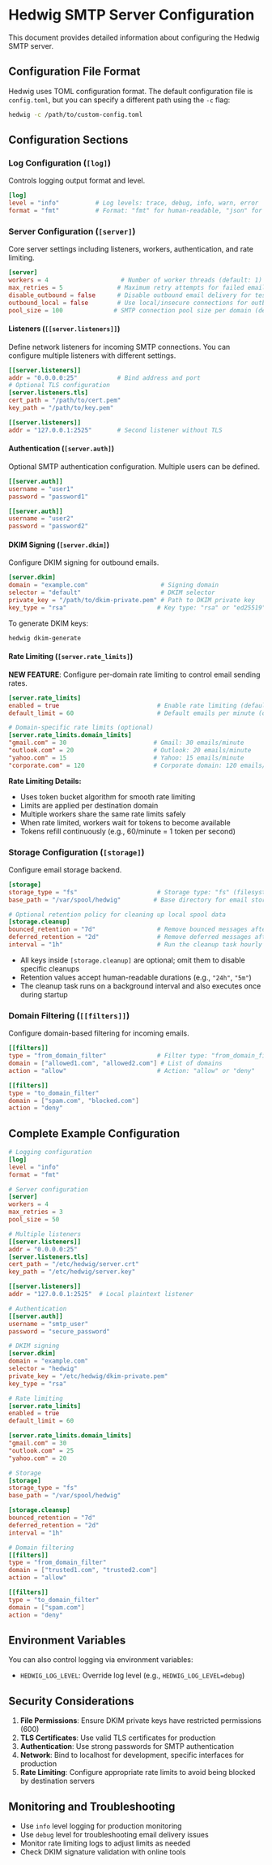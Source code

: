 # Hedwig SMTP Server Configuration

This document provides detailed information about configuring the Hedwig SMTP server.

## Configuration File Format

Hedwig uses TOML configuration format. The default configuration file is `config.toml`, but you can specify a different path using the `-c` flag:

```bash
hedwig -c /path/to/custom-config.toml
```

## Configuration Sections

### Log Configuration (`[log]`)

Controls logging output format and level.

```toml
[log]
level = "info"          # Log levels: trace, debug, info, warn, error
format = "fmt"          # Format: "fmt" for human-readable, "json" for JSON
```

### Server Configuration (`[server]`)

Core server settings including listeners, workers, authentication, and rate limiting.

```toml
[server]
workers = 4                    # Number of worker threads (default: 1)
max_retries = 5               # Maximum retry attempts for failed emails (default: 5)
disable_outbound = false      # Disable outbound email delivery for testing
outbound_local = false        # Use local/insecure connections for outbound delivery
pool_size = 100              # SMTP connection pool size per domain (default: 100)
```

#### Listeners (`[[server.listeners]]`)

Define network listeners for incoming SMTP connections. You can configure multiple listeners with different settings.

```toml
[[server.listeners]]
addr = "0.0.0.0:25"           # Bind address and port
# Optional TLS configuration
[server.listeners.tls]
cert_path = "/path/to/cert.pem"
key_path = "/path/to/key.pem"

[[server.listeners]]
addr = "127.0.0.1:2525"       # Second listener without TLS
```

#### Authentication (`[server.auth]`)

Optional SMTP authentication configuration. Multiple users can be defined.

```toml
[[server.auth]]
username = "user1"
password = "password1"

[[server.auth]]
username = "user2"
password = "password2"
```

#### DKIM Signing (`[server.dkim]`)

Configure DKIM signing for outbound emails.

```toml
[server.dkim]
domain = "example.com"                    # Signing domain
selector = "default"                      # DKIM selector
private_key = "/path/to/dkim-private.pem" # Path to DKIM private key
key_type = "rsa"                         # Key type: "rsa" or "ed25519"
```

To generate DKIM keys:
```bash
hedwig dkim-generate
```

#### Rate Limiting (`[server.rate_limits]`)

**NEW FEATURE**: Configure per-domain rate limiting to control email sending rates.

```toml
[server.rate_limits]
enabled = true                           # Enable rate limiting (default: false)
default_limit = 60                       # Default emails per minute (default: 60)

# Domain-specific rate limits (optional)
[server.rate_limits.domain_limits]
"gmail.com" = 30                        # Gmail: 30 emails/minute
"outlook.com" = 20                      # Outlook: 20 emails/minute
"yahoo.com" = 15                        # Yahoo: 15 emails/minute
"corporate.com" = 120                   # Corporate domain: 120 emails/minute
```

**Rate Limiting Details:**
- Uses token bucket algorithm for smooth rate limiting
- Limits are applied per destination domain
- Multiple workers share the same rate limits safely
- When rate limited, workers wait for tokens to become available
- Tokens refill continuously (e.g., 60/minute = 1 token per second)

### Storage Configuration (`[storage]`)

Configure email storage backend.

```toml
[storage]
storage_type = "fs"                      # Storage type: "fs" (filesystem)
base_path = "/var/spool/hedwig"         # Base directory for email storage

# Optional retention policy for cleaning up local spool data
[storage.cleanup]
bounced_retention = "7d"                 # Remove bounced messages after 7 days
deferred_retention = "2d"                # Remove deferred messages after 2 days
interval = "1h"                          # Run the cleanup task hourly
```

- All keys inside `[storage.cleanup]` are optional; omit them to disable specific cleanups
- Retention values accept human-readable durations (e.g., `"24h"`, `"5m"`)
- The cleanup task runs on a background interval and also executes once during startup

### Domain Filtering (`[[filters]]`)

Configure domain-based filtering for incoming emails.

```toml
[[filters]]
type = "from_domain_filter"              # Filter type: "from_domain_filter" or "to_domain_filter"
domain = ["allowed1.com", "allowed2.com"] # List of domains
action = "allow"                         # Action: "allow" or "deny"

[[filters]]
type = "to_domain_filter"
domain = ["spam.com", "blocked.com"]
action = "deny"
```

## Complete Example Configuration

```toml
# Logging configuration
[log]
level = "info"
format = "fmt"

# Server configuration
[server]
workers = 4
max_retries = 3
pool_size = 50

# Multiple listeners
[[server.listeners]]
addr = "0.0.0.0:25"
[server.listeners.tls]
cert_path = "/etc/hedwig/server.crt"
key_path = "/etc/hedwig/server.key"

[[server.listeners]]
addr = "127.0.0.1:2525"  # Local plaintext listener

# Authentication
[[server.auth]]
username = "smtp_user"
password = "secure_password"

# DKIM signing
[server.dkim]
domain = "example.com"
selector = "hedwig"
private_key = "/etc/hedwig/dkim-private.pem"
key_type = "rsa"

# Rate limiting
[server.rate_limits]
enabled = true
default_limit = 60

[server.rate_limits.domain_limits]
"gmail.com" = 30
"outlook.com" = 25
"yahoo.com" = 20

# Storage
[storage]
storage_type = "fs"
base_path = "/var/spool/hedwig"

[storage.cleanup]
bounced_retention = "7d"
deferred_retention = "2d"
interval = "1h"

# Domain filtering
[[filters]]
type = "from_domain_filter"
domain = ["trusted1.com", "trusted2.com"]
action = "allow"

[[filters]]
type = "to_domain_filter"
domain = ["spam.com"]
action = "deny"
```

## Environment Variables

You can also control logging via environment variables:

- `HEDWIG_LOG_LEVEL`: Override log level (e.g., `HEDWIG_LOG_LEVEL=debug`)

## Security Considerations

1. **File Permissions**: Ensure DKIM private keys have restricted permissions (600)
2. **TLS Certificates**: Use valid TLS certificates for production
3. **Authentication**: Use strong passwords for SMTP authentication
4. **Network**: Bind to localhost for development, specific interfaces for production
5. **Rate Limiting**: Configure appropriate rate limits to avoid being blocked by destination servers

## Monitoring and Troubleshooting

- Use `info` level logging for production monitoring
- Use `debug` level for troubleshooting email delivery issues
- Monitor rate limiting logs to adjust limits as needed
- Check DKIM signature validation with online tools

